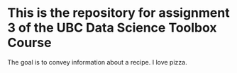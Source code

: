 # This is the repository for assignment 3 of the UBC Data Science Toolbox Course
The goal is to convey information about a recipe.
I love pizza.
